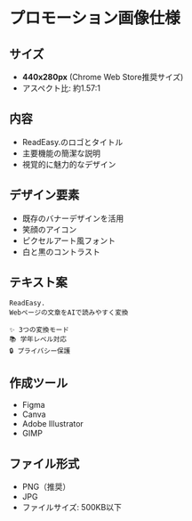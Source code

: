 # プロモーション画像仕様

## サイズ

- **440x280px** (Chrome Web Store推奨サイズ)
- アスペクト比: 約1.57:1

## 内容

- ReadEasy.のロゴとタイトル
- 主要機能の簡潔な説明
- 視覚的に魅力的なデザイン

## デザイン要素

- 既存のバナーデザインを活用
- 笑顔のアイコン
- ピクセルアート風フォント
- 白と黒のコントラスト

## テキスト案

```
ReadEasy.
Webページの文章をAIで読みやすく変換

✨ 3つの変換モード
📚 学年レベル対応
🔒 プライバシー保護
```

## 作成ツール

- Figma
- Canva
- Adobe Illustrator
- GIMP

## ファイル形式

- PNG（推奨）
- JPG
- ファイルサイズ: 500KB以下
